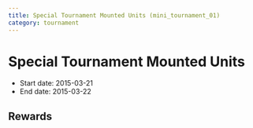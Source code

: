 ```yaml
---
title: Special Tournament Mounted Units (mini_tournament_01)
category: tournament
---
```

# Special Tournament Mounted Units

  * Start date: 2015-03-21
  * End date: 2015-03-22

## Rewards


